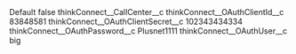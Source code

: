 <?xml version="1.0" encoding="UTF-8"?>
<CustomMetadata xmlns="http://soap.sforce.com/2006/04/metadata" xmlns:xsi="http://www.w3.org/2001/XMLSchema-instance" xmlns:xsd="http://www.w3.org/2001/XMLSchema">
    <label>Default</label>
    <protected>false</protected>
    <values>
        <field>thinkConnect__CallCenter__c</field>
        <value xsi:nil="true"/>
    </values>
    <values>
        <field>thinkConnect__OAuthClientId__c</field>
        <value xsi:type="xsd:string">83848581</value>
    </values>
    <values>
        <field>thinkConnect__OAuthClientSecret__c</field>
        <value xsi:type="xsd:string">102343434334</value>
    </values>
    <values>
        <field>thinkConnect__OAuthPassword__c</field>
        <value xsi:type="xsd:string">Plusnet1111</value>
    </values>
    <values>
        <field>thinkConnect__OAuthUser__c</field>
        <value xsi:type="xsd:string">big</value>
    </values>
</CustomMetadata>
